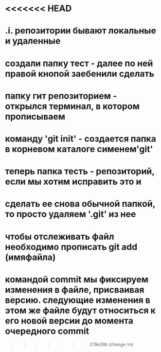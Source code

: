 <<<<<<< HEAD
=======
# .i.  репозитории бывают локальные  и удаленные 
# cоздали папку тест - далее по ней правой кнопой заебенили сделать
# папку гит репозиторием - открылся терминал, в котором прописываем
# команду  'git init' - создается папка в корневом каталоге сименем'git'
# теперь папка тесть -  репозиторий, если мы хотим исправить это и 
# сделать ее снова обычной папкой, то просто удаляем '.git' из нее


# чтобы отслеживать файл необходимо прописать git add (имяфайла)

# командой commit мы фиксируем изменения в файле, присваивая версию. следующие изменения в этом же файле будут относиться к его новой версии до момента очередного commit
>>>>>>> 278e28b (change rm)

